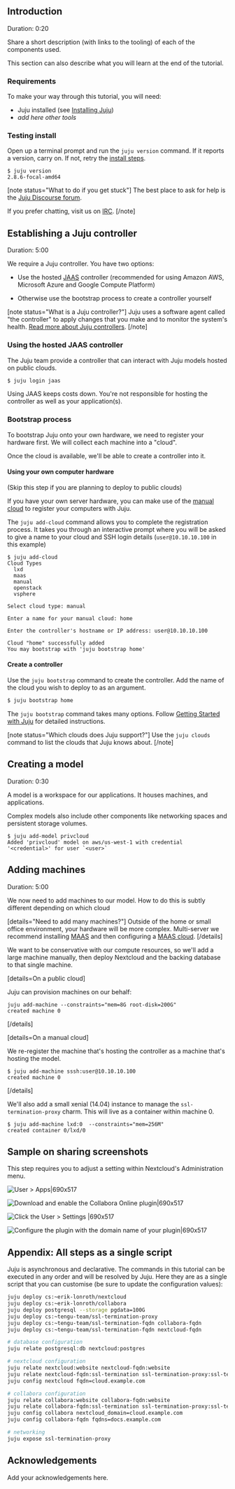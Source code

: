 [comment]: <> (Title goes here)
[comment]: <> (In Discourse, this will the subject of the new topic created under "docs tutorials")
[comment]: <> ([details] are part of Discourse syntax)
[comment]: <> (Markdown cheatsheet: https://learnxinyminutes.com/docs/markdown/)

## Introduction

[comment]: <> (Provide time taken to read/test this section, in format M:SS; eg. 20 seconds)
Duration: 0:20

Share a short description (with links to the tooling) of each of the components used.

This section can also describe what you will learn at the end of the tutorial.

### Requirements

To make your way through this tutorial, you will need:

- Juju installed (see [Installing Juju](https://jaas.ai/docs/installing))
- *add here other tools*

### Testing install

Open up a terminal prompt and run the `juju version` command. If it reports a version, carry on. If not, retry the [install steps](https://jaas.ai/docs/installing).

```console
$ juju version
2.8.6-focal-amd64
```

[note status="What to do if you get stuck"]
The best place to ask for help is the [Juju Discourse forum](https://discourse.charmhub.io/).

If you prefer chatting, visit us on [IRC](https://webchat.freenode.net/#juju).
[/note]

## Establishing a Juju controller

[comment]: <> (The duration of this section; 5 minutes)
Duration: 5:00

We require a Juju controller. You have two options:

- Use the hosted [JAAS](https://jaas.ai) controller (recommended for using Amazon AWS, Microsoft Azure and Google Compute Platform)

- Otherwise use the bootstrap process to create a controller yourself

[note status="What is a Juju controller?"]
Juju uses a software agent called "the controller" to apply changes that you make and to monitor the system's health. [Read more about Juju controllers](https://juju.is/docs/controllers).
[/note]

### Using the hosted JAAS controller

The Juju team provide a controller that can interact with Juju models hosted on public clouds.

```bash
$ juju login jaas
```

Using JAAS keeps costs down. You're not responsible for hosting the controller as well as your application(s).

### Bootstrap process

To bootstrap Juju onto your own hardware, we need to register your hardware first. We will collect each machine into a "cloud".

Once the cloud is available, we'll be able to create a controller into it.

#### Using your own computer hardware  

(Skip this step if you are planning to deploy to public clouds)

If you have your own server hardware, you can make use of the [manual cloud](https://jaas.ai/docs/manual-cloud) to register your computers with Juju.

The `juju add-cloud` command allows you to complete the registration process.  It takes you through an interactive prompt where you will be asked to give a name to your cloud and SSH login details (`user@10.10.10.100` in this example)

```plain
$ juju add-cloud
Cloud Types
  lxd
  maas
  manual
  openstack
  vsphere

Select cloud type: manual

Enter a name for your manual cloud: home

Enter the controller's hostname or IP address: user@10.10.10.100

Cloud "home" successfully added
You may bootstrap with 'juju bootstrap home'
```

#### Create a controller

Use the `juju bootstrap` command to create the controller.  Add the name of the cloud you wish to deploy to as an argument.

```bash
$ juju bootstrap home
```

The `juju bootstrap` command takes many options. Follow [Getting Started with Juju](https://jaas.ai/docs/getting-started-with-juju) for detailed instructions.

[note status="Which clouds does Juju support?"]
Use the `juju clouds` command to list the clouds that Juju knows about.
[/note]

## Creating a model

Duration: 0:30

A model is a workspace for our applications. It houses machines, and applications.

Complex models also include other components like networking spaces and persistent storage volumes.

```console
$ juju add-model privcloud
Added 'privcloud' model on aws/us-west-1 with credential '<credential>' for user `<user>`
```

## Adding machines

Duration: 5:00

We now need to add machines to our model. How to do this is subtly different depending on which cloud  

[details="Need to add many machines?"]
Outside of the home or small office environment, your hardware will be more complex. Multi-server we recommend installing [MAAS](https://maas.io/) and then configuring a [MAAS cloud](https://jaas.ai/docs/maas-cloud).
[/details]

We want to be conservative with our compute resources, so we'll add a large machine manually, then deploy Nextcloud and the backing database to that single machine.

[details=On a public cloud]

Juju can provision machines on our behalf:

```plain
juju add-machine --constraints="mem=8G root-disk=200G"
created machine 0
```
[/details]

[details=On a manual cloud]

We re-register the machine that's hosting the controller as a machine that's hosting the model.  

```console
$ juju add-machine sssh:user@10.10.10.100
created machine 0
```
[/details]

We'll also add a small xenial (14.04) instance to manage the `ssl-termination-proxy` charm. This will live as a container within machine 0.

```plain
$ juju add-machine lxd:0  --constraints="mem=256M"
created container 0/lxd/0
```

## Sample on sharing screenshots

This step requires you to adjust a setting within Nextcloud's Administration menu.

![User > Apps|690x517](upload://jTwhg7dul7tvfljW8XTvTOm3Us2.png)

![Download and enable the Collabora Online plugin|690x517](upload://t6JIPNAQgN4QcWSaFscVb2JurhH.png)

![Click the User > Settings |690x517](upload://sDtp1QLJobpsMXFBLj2XL2iZjmP.png)

![Configure the plugin with the domain name of your plugin|690x517](upload://8xDcisKhtrjZLmjKAKd65EIYCaN.png)

## Appendix: All steps as a single script

Juju is asynchronous and declarative. The commands in this tutorial can be executed in any order and will be resolved by Juju. Here they are as a single script that you can customise (be sure to update the configuration values):

```bash
juju deploy cs:~erik-lonroth/nextcloud
juju deploy cs:~erik-lonroth/collabora
juju deploy postgresql --storage pgdata=100G
juju deploy cs:~tengu-team/ssl-termination-proxy
juju deploy cs:~tengu-team/ssl-termination-fqdn collabora-fqdn
juju deploy cs:~tengu-team/ssl-termination-fqdn nextcloud-fqdn

# database configuration
juju relate postgresql:db nextcloud:postgres

# nextcloud configuration
juju relate nextcloud:website nextcloud-fqdn:website
juju relate nextcloud-fqdn:ssl-termination ssl-termination-proxy:ssl-termination
juju config nextcloud fqdn=cloud.example.com

# collabora configuration
juju relate collabora:website collabora-fqdn:website
juju relate collabora-fqdn:ssl-termination ssl-termination-proxy:ssl-termination
juju config collabora nextcloud_domain=cloud.example.com
juju config collabora-fqdn fqdns=docs.example.com

# networking
juju expose ssl-termination-proxy
```

## Acknowledgements

Add your acknowledgements here.
